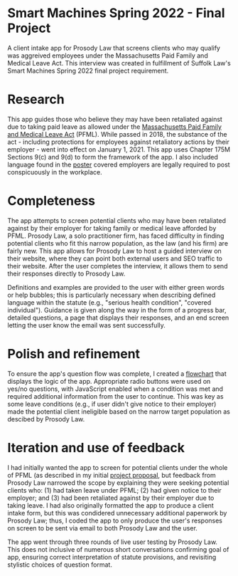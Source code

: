 # Smart Machines Spring 2022 - Final Project
A client intake app for Prosody Law that screens clients who may qualify was aggreived employees under the Massachusetts Paid Family and Medical Leave Act. This interview was created in fulfillment of Suffolk Law's Smart Machines Spring 2022 final project requirement.

# Research 
This app guides those who believe they may have been retaliated against due to taking paid leave as allowed under the [Massachusetts Paid Family and Medical Leave Act](https://malegislature.gov/Laws/GeneralLaws/PartI/TitleXXII/Chapter175M) (PFML). While passed in 2018, the substance of the act - including protections for employees against retaliatory actions by their employer - went into effect on January 1, 2021. This app uses Chapter 175M Sections 9(c) and 9(d) to form the framework of the app. I also included language found in the [poster](https://www.mass.gov/service-details/notice-and-acknowledgement-for-the-paid-family-and-medical-leave-pfml-law-for-executive-department-employees) covered employers are legally required to post conspicuously in the workplace.

# Completeness
The app attempts to screen potential clients who may have been retaliated against by their employer for taking family or medical leave afforded by PFML. Prosody Law, a solo practitioner firm, has faced difficulty in finding potential clients who fit this narrow population, as the law (and his firm) are fairly new. This app allows for Prosody Law to host a guided interview on their website, where they can point both external users and SEO traffic to their website. After the user completes the interview, it allows them to send their responses directly to Prosody Law.

Definitions and examples are provided to the user with either green words or help bubbles; this is particularly necessary when describing defined language within the statute (e.g., "serious health condition", "covered individual"). Guidance is given along the way in the form of a progress bar, detailed questions, a page that displays their responses, and an end screen letting the user know the email was sent successfully.

# Polish and refinement
To ensure the app's question flow was complete, I created a [flowchart](https://beantownbrit.github.io/litlab/decisionmodel.png) that displays the logic of the app. Appropriate radio buttons were used on yes/no questions, with JavaScript enabled when a condition was met and required additional information from the user to continue. This was key as some leave conditions (e.g., if user didn't give notice to their employer) made the potential client ineligible based on the narrow target population as descibed by Prosody Law.

# Iteration and use of feedback
I had initially wanted the app to screen for potential clients under the whole of PFML (as described in my initial [project proposal](https://beantownbrit.github.io/litlab/PFMLproposal.html), but feedback from Prosody Law narrowed the scope by explaining they were seeking potential clients who: (1) had taken leave under PFML; (2) had given notice to their employer; and (3) had been retaliated against by their employer due to taking leave. I had also originally formatted the app to produce a client intake form, but this was condidered unnecessary additional paperwork by Prosody Law; thus, I coded the app to only produce the user's responses on screen to be sent via email to both Prosody Law and the user.

The app went through three rounds of live user testing by Prosody Law. This does not inclusive of numerous short conversations confirming goal of app, ensuring correct interpretation of statute provisions, and revisiting stylistic choices of question format.
